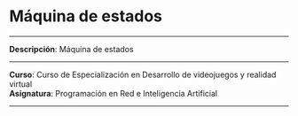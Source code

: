 # Máquina de estados

- - -

**Descripción**: Máquina de estados 

- - -


**Curso**: Curso de Especialización en Desarrollo de videojuegos y realidad virtual  
**Asignatura**: Programación en Red e Inteligencia Artificial

- - -
